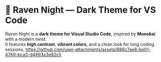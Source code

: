 # 🦅 Raven Night — Dark Theme for VS Code

Raven Night is a **dark theme for Visual Studio Code**, inspired by **Monokai** with a modern twist.  
It features **high contrast**, **vibrant colors**, and a clean look for long coding sessions.
https://github.com/user-attachments/assets/686c7ae8-be01-4769-bca3-d4993e3e82c5
